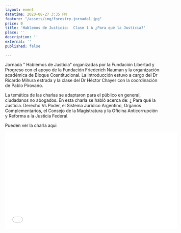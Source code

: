 ```yaml
---
layout: event
datetime: 2020-08-27 3:35 PM
feature: "/assets/img/forestry-jornada1.jpg"
price: 0
title: 'Hablemos de Justicia:  Clase 1 A ¿Para qué la Justicia?'
place: ''
description: ''
external: ''
published: false

---
```

Jornada " Hablemos de Justicia" organizadas por la Fundación Libertad y Progreso con el apoyo de la Fundación Friederich Nauman y la organización académica de Bloque Cosntitucional.  La introducción estuvo a cargo del Dr Ricardo Mihura estrada y la clase del Dr Héctor Chayer con la coordinación de Pablo Pirovano.

La temática de las charlas se adaptaron para el público en general, ciudadanos no abogados. En esta charla se habló acerca de: ¿ Para qué la Justicia. Derecho Vs Poder, el Sistema Jurídico Argentino, Organos Complementarios, el Consejo de la Magistratura y la Oficina Anticorrupción y Reforma a la Justicia Federal.

Pueden ver la charla aqui

<iframe width="560" height="315" src="[https://www.youtube.com/embed/cUl6iFLw8gE](https://www.youtube.com/embed/cUl6iFLw8gE "https://www.youtube.com/embed/cUl6iFLw8gE")" frameborder="0" allow="accelerometer; autoplay; clipboard-write; encrypted-media; gyroscope; picture-in-picture" allowfullscreen></iframe>